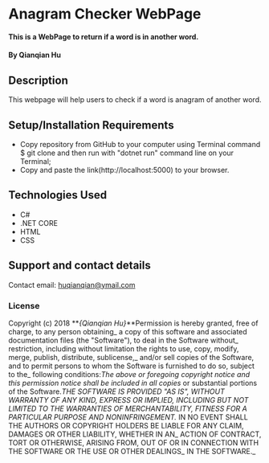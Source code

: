 # Anagram Checker WebPage

#### This is a WebPage to return if a word is in another word.

#### By Qianqian Hu

## Description

This webpage will help users to check if a word is anagram of another word.

## Setup/Installation Requirements

* Copy repository from GitHub to your computer using Terminal command $ git clone and then run with "dotnet run" command line on your Terminal;
* Copy and paste the link(http://localhost:5000) to your browser.


## Technologies Used

* C#
* .NET CORE
* HTML
* CSS

## Support and contact details

Contact email: huqianqian@ymail.com

### License

Copyright (c) 2018 **_{Qianqian Hu}_**Permission is hereby granted, free of charge, to any person obtaining_
a copy of this software and associated documentation files (the "Software"), to deal in the Software without_
restriction, including without limitation the rights to use, copy, modify, merge, publish, distribute, sublicense,_
and/or sell copies of the Software, and to permit persons to whom the Software is furnished to do so, subject to the_
following conditions:_The above or foregoing copyright notice and this permission notice shall be included in all copies_
or substantial portions of the Software.__THE SOFTWARE IS PROVIDED "AS IS", WITHOUT WARRANTY OF ANY KIND, EXPRESS OR IMPLIED,_
INCLUDING BUT NOT LIMITED TO THE WARRANTIES OF MERCHANTABILITY, FITNESS FOR A PARTICULAR PURPOSE AND NONINFRINGEMENT._
IN NO EVENT SHALL THE AUTHORS OR COPYRIGHT HOLDERS BE LIABLE FOR ANY CLAIM, DAMAGES OR OTHER LIABILITY, WHETHER IN AN_
ACTION OF CONTRACT, TORT OR OTHERWISE, ARISING FROM, OUT OF OR IN CONNECTION WITH THE SOFTWARE OR THE USE OR OTHER DEALINGS_
IN THE SOFTWARE._
